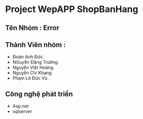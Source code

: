 ﻿# Project  WepAPP ShopBanHang
## Tên Nhóm : Error
## Thành Viên nhóm :
 - Đoàn Anh Đức.
 - NGuyễn Đăng Trường.
 - Nguyễn Việt Hoàng.
 - Nguyễn Chí Khang.
 - Phạm Lê Đức Vũ .
 ## Công nghệ phát triển 
 - Asp.net
 - sqlserver

